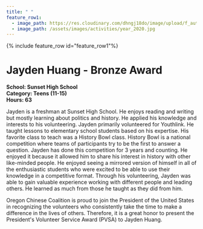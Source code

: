 ```yaml
---
title: " "
feature_row1:
  - image_path: https://res.cloudinary.com/dhngj18do/image/upload/f_auto,q_auto/v1/images/pvsa/2020_jayden_huang
  - image_path: /assets/images/activities/year_2020.jpg
---
```


{% include feature_row id="feature_row1"%}

# Jayden Huang - Bronze Award

**School: Sunset High School**  
**Category: Teens (11-15)**  
**Hours: 63**  

Jayden is a freshman at Sunset High School. He enjoys reading and writing but mostly learning about politics and history. He applied his knowledge and interests to his volunteering. Jayden primarily volunteered for Youthlink. He taught lessons to elementary school students based on his expertise. His favorite class to teach was a History Bowl class. History Bowl is a national competition where teams of participants try to be the first to answer a question. Jayden has done this competition for 3 years and counting. He enjoyed it because it allowed him to share his interest in history with other like-minded people. He enjoyed seeing a mirrored version of himself in all of the enthusiastic students who were excited to be able to use their knowledge in a competitive format. Through his volunteering, Jayden was able to gain valuable experience working with different people and leading others. He learned as much from those he taught as they did from him.  

Oregon Chinese Coalition is proud to join the President of the United States in recognizing the volunteers who consistently take the time to make a difference in the lives of others. Therefore, it is a great honor to present the President's Volunteer Service Award (PVSA) to Jayden Huang.
